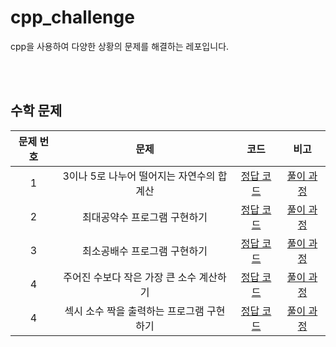 # cpp_challenge
cpp을 사용하여 다양한 상황의 문제를 해결하는 레포입니다.

<br/>
<br/>

## 수학 문제
| 문제 번호 | 문제 | 코드 | 비고 |
| :--: | :--: | :--: | :--: |
| 1 | 3이나 5로 나누어 떨어지는 자연수의 합 계산 | [정답 코드](./ch01/q01.cpp) | [풀이 과정](https://p2-study.tistory.com/356) |
| 2 | 최대공약수 프로그램 구현하기 | [정답 코드](./ch01/q02.cpp) | [풀이 과정](https://p2-study.tistory.com/357) |
| 3 | 최소공배수 프로그램 구현하기 | [정답 코드](./ch01/q03.cpp) | [풀이 과정](https://p2-study.tistory.com/358) |
| 4 | 주어진 수보다 작은 가장 큰 소수 계산하기 | [정답 코드](./ch01/q04.cpp) | [풀이 과정](https://p2-study.tistory.com/362) |
| 4 | 섹시 소수 짝을 출력하는 프로그램 구현하기 | [정답 코드](./ch01/q05.cpp) | [풀이 과정](https://p2-study.tistory.com/363) |
